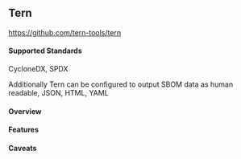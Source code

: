 ## Tern

https://github.com/tern-tools/tern

#### Supported Standards
CycloneDX, SPDX

Additionally Tern can be configured to output SBOM data as human readable, JSON, HTML, YAML

#### Overview

#### Features

#### Caveats
